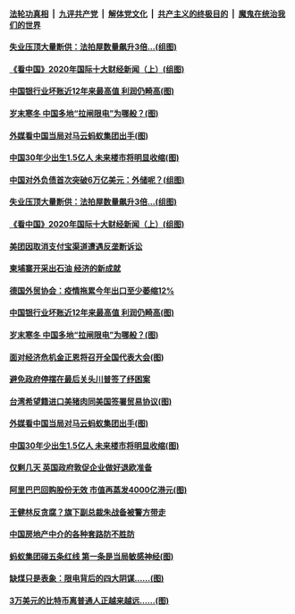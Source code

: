 

####  [法轮功真相](../../../../basic/blob/master/README.md?t=12302002) &nbsp;|&nbsp; [九评共产党](../../../../9ping.md/blob/master/README.md?t=12302002) &nbsp;|&nbsp; [解体党文化](../../../../jtdwh.md/blob/master/README.md?t=12302002)  &nbsp;|&nbsp; [共产主义的终极目的](../../../../gczydzjmd.md/blob/master/README.md?t=12302002) &nbsp;|&nbsp; [魔鬼在统治我们的世界](../../../../mgztzwmdsj.md/blob/master/README.md?t=12302002) 

#### [失业压顶大量断供：法拍屋数量飙升3倍…(组图)](../pages/p5/957479.md?t=12302002) 

#### [《看中国》2020年国际十大财经新闻（上）(组图)](../pages/p5/957474.md?t=12302002) 

#### [中国银行业坏账近12年来最高值 利润仍畸高(图)](../pages/p5/957429.md?t=12302002) 

#### [岁末寒冬 中国多地“拉闸限电”为哪般？(图)](../pages/p5/957422.md?t=12302002) 

#### [外媒看中国当局对马云蚂蚁集团出手(图)](../pages/p5/957359.md?t=12302002) 

#### [中国30年少出生1.5亿人 未来楼市将明显收缩(图)](../pages/p5/957342.md?t=12302002) 

#### [中国对外负债首次突破6万亿美元：外储呢？(组图)](../pages/p5/957465.md?t=12302002) 

#### [失业压顶大量断供：法拍屋数量飙升3倍…(组图)](../pages/p5/957479.md?t=12302002) 

#### [《看中国》2020年国际十大财经新闻（上）(组图)](../pages/p5/957474.md?t=12302002) 

#### [美团因取消支付宝渠道遭遇反垄断诉讼](../pages/p5/957441.md?t=12302002) 

#### [柬埔寨开采出石油 经济的新成就](../pages/p5/957436.md?t=12302002) 

#### [德国外贸协会：疫情拖累今年出口至少萎缩12%](../pages/p5/957432.md?t=12302002) 

#### [中国银行业坏账近12年来最高值 利润仍畸高(图)](../pages/p5/957429.md?t=12302002) 

#### [岁末寒冬 中国多地“拉闸限电”为哪般？(图)](../pages/p5/957422.md?t=12302002) 

#### [面对经济危机金正恩将召开全国代表大会(图)](../pages/p5/957365.md?t=12302002) 

#### [避免政府停摆在最后关头川普签了纾困案](../pages/p5/957362.md?t=12302002) 

#### [台湾希望籍进口美猪肉同美国签署贸易协议(图)](../pages/p5/957360.md?t=12302002) 

#### [外媒看中国当局对马云蚂蚁集团出手(图)](../pages/p5/957359.md?t=12302002) 

#### [中国30年少出生1.5亿人 未来楼市将明显收缩(图)](../pages/p5/957342.md?t=12302002) 

#### [仅剩几天 英国政府敦促企业做好退欧准备](../pages/p5/957341.md?t=12302002) 

#### [阿里巴巴回购股份无效 市值再蒸发4000亿港元(图)](../pages/p5/957323.md?t=12302002) 

#### [王健林反贪腐？旗下副总裁朱战备被警方带走](../pages/p5/957320.md?t=12302002) 

#### [中国房地产中介的各种套路防不胜防](../pages/p5/957316.md?t=12302002) 

#### [蚂蚁集团碰五条红线 第一条是当局敏感神经(图)](../pages/p5/957308.md?t=12302002) 

#### [缺煤只是表象：限电背后的四大阴谋……(图)](../pages/p5/957259.md?t=12302002) 

#### [3万美元的比特币离普通人正越来越远……(图)](../pages/p5/957244.md?t=12302002) 

